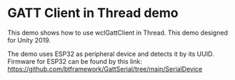 # GATT Client in Thread demo
 This demo shows how to use wclGattClient in Thread. This demo designed for Unity 2019.

  The demo uses ESP32 as peripheral device and detects it by its UUID. Firmware for ESP32 can be found by this link: https://github.com/btframework/GattSerial/tree/main/SerialDevice
